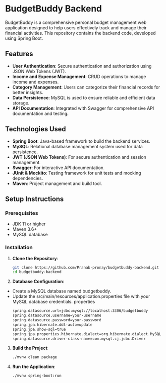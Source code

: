 # BudgetBuddy Backend

BudgetBuddy is a comprehensive personal budget management web application designed to help users effectively track and manage their financial activities. This repository contains the backend code, developed using Spring Boot.

## Features

- **User Authentication**: Secure authentication and authorization using JSON Web Tokens (JWT).
- **Income and Expense Management**: CRUD operations to manage income and expenses.
- **Category Management**: Users can categorize their financial records for better insights.
- **Data Persistence**: MySQL is used to ensure reliable and efficient data storage.
- **API Documentation**: Integrated with Swagger for comprehensive API documentation and testing.

## Technologies Used

- **Spring Boot**: Java-based framework to build the backend services.
- **MySQL**: Relational database management system used for data persistence.
- **JWT (JSON Web Tokens)**: For secure authentication and session management.
- **Swagger**: For interactive API documentation.
- **JUnit & Mockito**: Testing framework for unit tests and mocking dependencies.
- **Maven**: Project management and build tool.

## Setup Instructions

### Prerequisites

- JDK 11 or higher
- Maven 3.6+
- MySQL database

### Installation

1. **Clone the Repository**:
   ```bash
   git clone https://github.com/Pranab-pronay/budgetbuddy-backend.git
   cd budgetbuddy-backend
   
2. **Database Configuration**:

- Create a MySQL database named budgetbuddy.
- Update the src/main/resources/application.properties file with your MySQL database credentials.
properties
    ```bash
   spring.datasource.url=jdbc:mysql://localhost:3306/budgetbuddy
   spring.datasource.username=your-username
   spring.datasource.password=your-password
   spring.jpa.hibernate.ddl-auto=update
   spring.jpa.show-sql=true
   spring.jpa.properties.hibernate.dialect=org.hibernate.dialect.MySQL5Dialect
   spring.datasource.driver-class-name=com.mysql.cj.jdbc.Driver
   ```
3. **Build the Project**:
   
   ```bash
   ./mvnw clean package
   ```

4. **Run the Application**:
   
   ```bash
   ./mvnw spring-boot:run
   ```